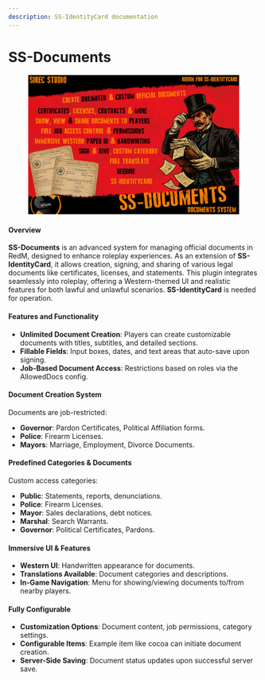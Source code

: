 ```yaml
---
description: SS-IdentityCard documentation
---
```


# SS-Documents

<figure><img src="../.gitbook/assets/COVER 1.png" alt=""><figcaption></figcaption></figure>

#### Overview

**SS-Documents** is an advanced system for managing official documents in RedM, designed to enhance roleplay experiences. As an extension of **SS-IdentityCard**, it allows creation, signing, and sharing of various legal documents like certificates, licenses, and statements. This plugin integrates seamlessly into roleplay, offering a Western-themed UI and realistic features for both lawful and unlawful scenarios. **SS-IdentityCard** is needed for operation.

#### Features and Functionality

* **Unlimited Document Creation**: Players can create customizable documents with titles, subtitles, and detailed sections.
* **Fillable Fields**: Input boxes, dates, and text areas that auto-save upon signing.
* **Job-Based Document Access**: Restrictions based on roles via the AllowedDocs config.

#### Document Creation System

Documents are job-restricted:

* **Governor**: Pardon Certificates, Political Affiliation forms.
* **Police**: Firearm Licenses.
* **Mayors**: Marriage, Employment, Divorce Documents.

#### Predefined Categories & Documents

Custom access categories:

* **Public**: Statements, reports, denunciations.
* **Police**: Firearm Licenses.
* **Mayor**: Sales declarations, debt notices.
* **Marshal**: Search Warrants.
* **Governor**: Political Certificates, Pardons.

#### Immersive UI & Features

* **Western UI**: Handwritten appearance for documents.
* **Translations Available**: Document categories and descriptions.
* **In-Game Navigation**: Menu for showing/viewing documents to/from nearby players.

#### Fully Configurable

* **Customization Options**: Document content, job permissions, category settings.
* **Configurable Items**: Example item like cocoa can initiate document creation.
* **Server-Side Saving**: Document status updates upon successful server save.


